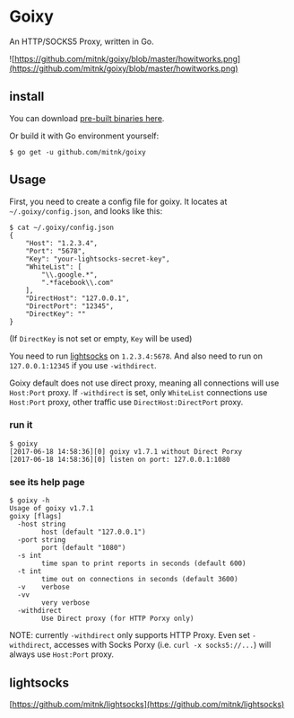 # Goixy

An HTTP/SOCKS5 Proxy, written in Go.

![https://github.com/mitnk/goixy/blob/master/howitworks.png](https://github.com/mitnk/goixy/blob/master/howitworks.png)

## install

You can download [pre-built binaries here](https://github.com/mitnk/goixy/releases).

Or build it with Go environment yourself:

```
$ go get -u github.com/mitnk/goixy
```

## Usage

First, you need to create a config file for goixy. It locates at
`~/.goixy/config.json`, and looks like this:

```
$ cat ~/.goixy/config.json
{
    "Host": "1.2.3.4",
    "Port": "5678",
    "Key": "your-lightsocks-secret-key",
    "WhiteList": [
        "\\.google.*",
        ".*facebook\\.com"
    ],
    "DirectHost": "127.0.0.1",
    "DirectPort": "12345",
    "DirectKey": ""
}
```

(If `DirectKey` is not set or empty, `Key` will be used)

You need to run [lightsocks](https://github.com/mitnk/lightsocks) on
`1.2.3.4:5678`. And also need to run on `127.0.0.1:12345` if you use
`-withdirect`.

Goixy default does not use direct proxy, meaning all connections will
use `Host:Port` proxy. If `-withdirect` is set, only `WhiteList` connections
use `Host:Port` proxy, other traffic use `DirectHost:DirectPort` proxy.

### run it

```
$ goixy
[2017-06-18 14:58:36][0] goixy v1.7.1 without Direct Porxy
[2017-06-18 14:58:36][0] listen on port: 127.0.0.1:1080
```

### see its help page

```
$ goixy -h
Usage of goixy v1.7.1
goixy [flags]
  -host string
        host (default "127.0.0.1")
  -port string
        port (default "1080")
  -s int
        time span to print reports in seconds (default 600)
  -t int
        time out on connections in seconds (default 3600)
  -v    verbose
  -vv
        very verbose
  -withdirect
        Use Direct proxy (for HTTP Porxy only)
```

NOTE: currently `-withdirect` only supports HTTP Proxy. Even set
`-withdirect`, accesses with Socks Porxy (i.e. `curl -x socks5://...`)
will always use `Host:Port` proxy.

## lightsocks

[https://github.com/mitnk/lightsocks](https://github.com/mitnk/lightsocks)
